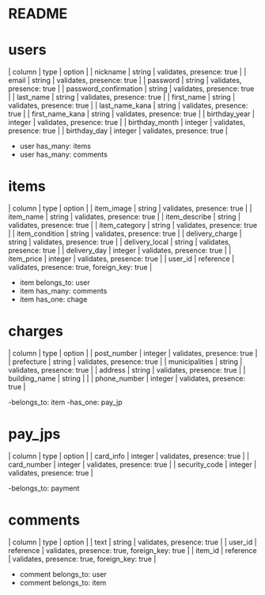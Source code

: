 # README

# users
|  column                 |  type       |  option                                      |
|  nickname               |  string     |  validates, presence: true                   |
|  email                  |  string     |  validates, presence: true                   |
|  password               |  string     |  validates, presence: true                   |
|  password_confirmation  |  string     |  validates, presence: true                   |
|  last_name              |  string     |  validates, presence: true                   |
|  first_name             |  string     |  validates, presence: true                   |
|  last_name_kana         |  string     |  validates, presence: true                   |
|  first_name_kana        |  string     |  validates, presence: true                   |
|  birthday_year          |  integer    |  validates, presence: true                   |
|  birthday_month         |  integer    |  validates, presence: true                   |
|  birthday_day           |  integer    |  validates, presence: true                   |

- user has_many: items
- user has_many: comments


# items
|  column                 |  type       |  option                                        |
|  item_image             |  string     |  validates, presence: true                     |
|  item_name              |  string     |  validates, presence: true                     |
|  item_describe          |  string     |  validates, presence: true                     |
|  item_category          |  string     |  validates, presence: true                     |
|  item_condition         |  string     |  validates, presence: true                     |
|  delivery_charge        |  string     |  validates, presence: true                     |
|  delivery_local         |  string     |  validates, presence: true                     |
|  delivery_day           |  integer    |  validates, presence: true                     |
|  item_price             |  integer    |  validates, presence: true                     |
|  user_id                |  reference  |  validates, presence: true, foreign_key: true  |

- item belongs_to: user
- item has_many: comments
- item has_one: chage


# charges
|  column                  |  type       |  option                                        |
|  post_number             |  integer    |  validates, presence: true                     |
|  prefecture              |  string     |  validates, presence: true                     |
|  municipalities          |  string     |  validates, presence: true                     |
|  address                 |  string     |  validates, presence: true                     |
|  building_name           |  string     |                                                |
|  phone_number            |  integer    |  validates, presence: true                     |

-belongs_to: item
-has_one: pay_jp


# pay_jps
|  column                 |  type       |  option                                         |
|  card_info              |  integer    |  validates, presence: true                      |
|  card_number            |  integer    |  validates, presence: true                      |
|  security_code          |  integer    |  validates, presence: true                      |

-belongs_to: payment


# comments
|  column                  |  type       |  option                                        |
|  text                    |  string     |  validates, presence: true                     |
|  user_id                 |  reference  |  validates, presence: true, foreign_key: true  |
|  item_id                 |  reference  |  validates, presence: true, foreign_key: true  |

- comment belongs_to: user
- comment belongs_to: item
